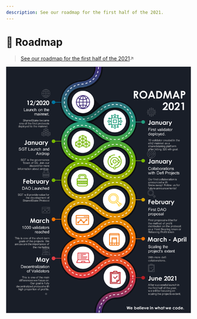 ```yaml
---
description: See our roadmap for the first half of the 2021.
---
```


# 🛫 Roadmap

> [See our roadmap for the first half of the 2021](https://www.sharedstake.org/roadmap)↗

![](../.gitbook/assets/image.png)



